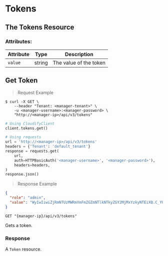 # Tokens

## The Tokens Resource

### Attributes:

Attribute | Type | Description
--------- | ------- | -------
`value` | string | The value of the token


## Get Token

> Request Example

```shell
$ curl -X GET \
    --header "Tenant: <manager-tenant>" \
    -u <manager-username>:<manager-password> \
    "http://<manager-ip>/api/v3/tokens"
```

```python
# Using CloudifyClient
client.tokens.get()

# Using requests
url = 'http://<manager-ip>/api/v3/tokens'
headers = {'Tenant': 'default_tenant'}
response = requests.get(
    url,
    auth=HTTPBasicAuth('<manager-username>', '<manager-password>'),
    headers=headers,
)
response.json()
```

> Response Example

```json
{
  "role": "admin",
  "value": "WyIwIiwiZjRmNTUzMWRmYmFmZGZmNTlkNTkyZGY2MjMxYzkyNTEiXQ.C_YU9Q.IhQMlnXZIaCtWUUHH_CzHP4-Bg4"
}
```

`GET "{manager-ip}/api/v3/tokens"`

Gets a token.

### Response
A `Token` resource.
